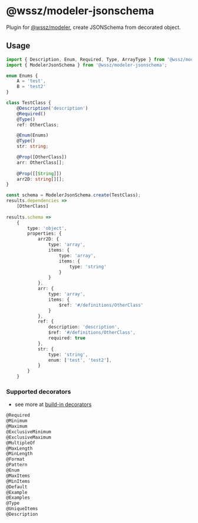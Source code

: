 # @wssz/modeler-jsonschema
Plugin for [@wssz/modeler](https://github.com/wszerad/wssz-modeler), create JSONSchema from decorated object.

## Usage

```ts
import { Description, Enum, Required, Type, ArrayType } from '@wssz/modeler';
import { ModelerJsonSchema } from '@wssz/modeler-jsonschema';

enum Enums {
	A = 'test',
	B = 'test2'
}

class TestClass {
	@Description('description')
	@Required()
	@Type()
	ref: OtherClass;

	@Enum(Enums)
	@Type()
	str: string;

	@Prop([OtherClass])
	arr: OtherClass[];
	
	@Prop([[String]])
	arr2D: string[][];
}

const schema = ModelerJsonSchema.create(TestClass);
results.dependencies => 
    [OtherClass]
    
results.schema => 
    {
        type: 'object',
        properties: {
            arr2D: {
                type: 'array',
                items: {
                    type: 'array',
                    items: {
                        type: 'string'
                    }
                }
            },
            arr: {
                type: 'array',
                items: {
                    $ref: '#/definitions/OtherClass'
                }
            },
            ref: {
                description: 'description',
                $ref: '#/definitions/OtherClass',
                required: true
            },
            str: {
                type: 'string',
                enum: ['test', 'test2'],
            }
        }
    }
```
### Supported decorators
* see more at [build-in decorators](https://github.com/wszerad/wssz-modeler#Decorators)
```ts
@Required
@Minimum
@Maximum
@ExclusiveMinimum
@ExclusiveMaximum
@MultipleOf
@MaxLength
@MinLength
@Format
@Pattern
@Enum
@MaxItems
@MinItems
@Default
@Example
@Examples
@Type
@UniqueItems
@Description
```